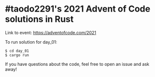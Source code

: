 #taodo2291's 2021 Advent of Code solutions in Rust
==================================================

Link to event: https://adventofcode.com/2021


To run solution for day_01:
```
$ cd day_01
$ cargo run
```

If you have questions about the code, feel free to open an issue and ask away!

